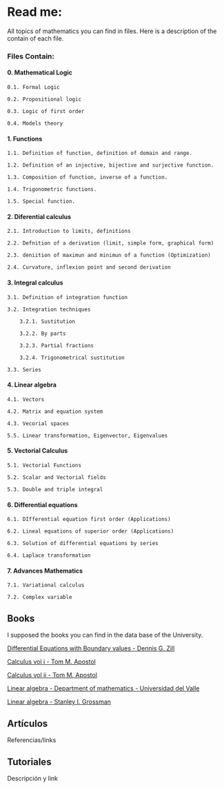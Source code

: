# Read me:

All topics of mathematics you can find in files. Here is a description of the contain of each file.

### Files Contain:

#### 0. Mathematical Logic
    
    0.1. Formal Logic
    
    0.2. Propositional logic
    
    0.3. Logic of first order
    
    0.4. Models theory

#### 1. Functions

    1.1. Definition of function, definition of domain and range.
    
    1.2. Definition of an injective, bijective and surjective function.
    
    1.3. Composition of function, inverse of a function.
    
    1.4. Trigonometric functions.
    
    1.5. Special function.

#### 2. Diferential calculus
    
    2.1. Introduction to limits, definitions
    
    2.2. Defnition of a derivation (limit, simple form, graphical form)
    
    2.3. deniition of maximun and minimun of a function (Optimization)
    
    2.4. Curvature, inflexion point and second derivation

#### 3. Integral calculus
    
    3.1. Definition of integration function
    
    3.2. Integration techniques
    
        3.2.1. Sustitution
        
        3.2.2. By parts
        
        3.2.3. Partial fractions
        
        3.2.4. Trigonometrical sustitution
    
    3.3. Series
        
#### 4. Linear algebra

    4.1. Vectors
    
    4.2. Matrix and equation system
    
    4.3. Vecorial spaces
    
    5.5. Linear transformation, Eigenvector, Eigenvalues
        
#### 5. Vectorial Calculus
    
    5.1. Vectorial Functions
    
    5.2. Scalar and Vectorial fields
    
    5.3. Double and triple integral 
    
    
#### 6. Differential equations
    
    6.1. DIfferential equation first order (Applications)
    
    6.2. Lineal equations of superior order (Applications)
    
    6.3. Solution of differential equations by series
    
    6.4. Laplace transformation

#### 7. Advances Mathematics
    
    7.1. Variational calculus
    
    7.2. Complex variable

## Books
I supposed the books you can find in the data base of the University.

[Differential Equations with Boundary values - Dennis G. Zill](https://www.amazon.es/Differential-Equations-Boundary-Value-Textbooks-Available/dp/1111827060)

[Calculus vol i - Tom M. Apostol](https://www.amazon.com/-/es/Calculus-Vol-1-Apostol/dp/8126515198/ref=pd_sbs_14_1/144-0874711-7541917?_encoding=UTF8&pd_rd_i=8126515198&pd_rd_r=351542ae-1a4a-4af6-9c49-10b42c3b2b0d&pd_rd_w=34pQK&pd_rd_wg=AOQTq&pf_rd_p=665be1f4-8d3b-46dd-91b4-582d3cec8dd6&pf_rd_r=Z56D5HK7EVM5JDZXEFPE&psc=1&refRID=Z56D5HK7EVM5JDZXEFPE)

[Calculus vol ii - Tom M. Apostol](https://www.amazon.com/-/es/Tom-M-Apostol/dp/8126515201)

[Linear algebra - Department of mathematics - Universidad del Valle](http://matematicas.univalle.edu.co/~mvillegas/texto/textoalgrebralineal.pdf)

[Linear algebra - Stanley I. Grossman](https://www.amazon.com/-/es/Stanley-I-Grossman/dp/0030973546)


## Artículos

Referencias/links

## Tutoriales

Descripción y link
